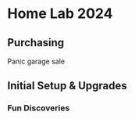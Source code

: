 # Home Lab 2024

## Purchasing

Panic garage sale

## Initial Setup & Upgrades

### Fun Discoveries

